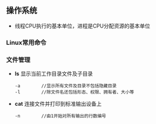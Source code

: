 ## 操作系统

-   线程CPU执行的基本单位，进程是CPU分配资源的基本单位

### Linux常用命令

### 文件管理

-   **ls**    显示当前工作目录文件及子目录

    ```
    -a        //显示所有文件及目录不包括隐藏目录
    -l        //除文件名还包括形态、权限、拥有者、大小等
    ```

    

-   **cat**    连接文件并打印到标准输出设备上

    ```
    -n        //由1开始对所有输出的行数编号
    ```

    